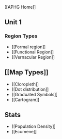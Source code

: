 [[APHG Home]]
## Unit 1
### Region Types

 - [[Formal region]]
 - [[Functional Region]]
 - [[Vernacular Region]]
## [[Map Types]]

 - [[Cloropleth]]
 - [[Dot distribution]]
 - [[Graduated Symbols]]
 - [[Cartogram]]
## Stats 

 - [[Population Density]]
 - [[Ecumene]]
